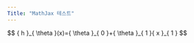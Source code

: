 ```yaml
---
Title: "MathJax 테스트"
---
```


<div>
$$ { h }_{ \theta }(x)={ \theta }_{ 0 }+{ \theta }_{ 1 }{ x }_{ 1 } $$
</div>